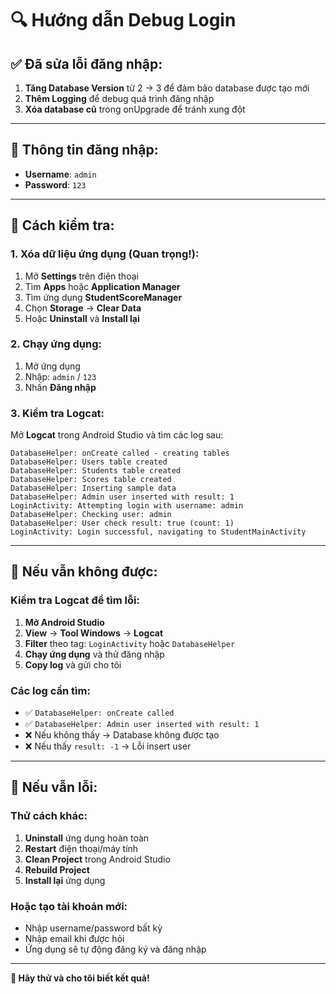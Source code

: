 # 🔍 Hướng dẫn Debug Login

## ✅ **Đã sửa lỗi đăng nhập:**

1. **Tăng Database Version** từ 2 → 3 để đảm bảo database được tạo mới
2. **Thêm Logging** để debug quá trình đăng nhập
3. **Xóa database cũ** trong onUpgrade để tránh xung đột

---

## 🔐 **Thông tin đăng nhập:**

- **Username**: `admin`
- **Password**: `123`

---

## 📱 **Cách kiểm tra:**

### **1. Xóa dữ liệu ứng dụng (Quan trọng!):**
1. Mở **Settings** trên điện thoại
2. Tìm **Apps** hoặc **Application Manager**
3. Tìm ứng dụng **StudentScoreManager**
4. Chọn **Storage** → **Clear Data**
5. Hoặc **Uninstall** và **Install lại**

### **2. Chạy ứng dụng:**
1. Mở ứng dụng
2. Nhập: `admin` / `123`
3. Nhấn **Đăng nhập**

### **3. Kiểm tra Logcat:**
Mở **Logcat** trong Android Studio và tìm các log sau:

```
DatabaseHelper: onCreate called - creating tables
DatabaseHelper: Users table created
DatabaseHelper: Students table created
DatabaseHelper: Scores table created
DatabaseHelper: Inserting sample data
DatabaseHelper: Admin user inserted with result: 1
LoginActivity: Attempting login with username: admin
DatabaseHelper: Checking user: admin
DatabaseHelper: User check result: true (count: 1)
LoginActivity: Login successful, navigating to StudentMainActivity
```

---

## 🚨 **Nếu vẫn không được:**

### **Kiểm tra Logcat để tìm lỗi:**

1. **Mở Android Studio**
2. **View** → **Tool Windows** → **Logcat**
3. **Filter** theo tag: `LoginActivity` hoặc `DatabaseHelper`
4. **Chạy ứng dụng** và thử đăng nhập
5. **Copy log** và gửi cho tôi

### **Các log cần tìm:**
- ✅ `DatabaseHelper: onCreate called`
- ✅ `DatabaseHelper: Admin user inserted with result: 1`
- ❌ Nếu không thấy → Database không được tạo
- ❌ Nếu thấy `result: -1` → Lỗi insert user

---

## 🔧 **Nếu vẫn lỗi:**

### **Thử cách khác:**
1. **Uninstall** ứng dụng hoàn toàn
2. **Restart** điện thoại/máy tính
3. **Clean Project** trong Android Studio
4. **Rebuild Project**
5. **Install lại** ứng dụng

### **Hoặc tạo tài khoản mới:**
- Nhập username/password bất kỳ
- Nhập email khi được hỏi
- Ứng dụng sẽ tự động đăng ký và đăng nhập

---

**🎯 Hãy thử và cho tôi biết kết quả!**
